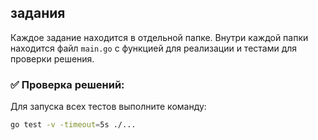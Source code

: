 ## задания

Каждое задание находится в отдельной папке. Внутри каждой папки находится файл `main.go` с функцией для реализации и тестами для проверки решения.

### ✅ Проверка решений:
Для запуска всех тестов выполните команду:
```bash
go test -v -timeout=5s ./...
```
